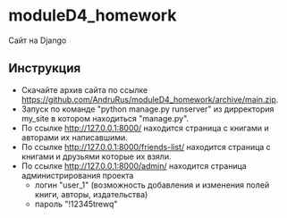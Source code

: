 # moduleD4_homework
Cайт на Django 
## Инструкция
* Скачайте архив сайта по ссылке https://github.com/AndruRus/moduleD4_homework/archive/main.zip.  
* Запуск по команде "python manage.py runserver" из дирректория my_site в котором находиться "manage.py".  
* По ссылке http://127.0.0.1:8000/ находится страница с книгами и авторами их написавшими.
* По ссылке http://127.0.0.1:8000/friends-list/ находится страница с книгами и друзьями которые их взяли.  
* По ссылке http://127.0.0.1:8000/admin/ находится страница администрирования проекта
    - логин "user_1" (возможность добавления и изменения полей книги, авторы, издательства) 
    - пароль "!12345trewq"  
    
